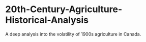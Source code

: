 # 20th-Century-Agriculture-Historical-Analysis
A deep analysis into the volatility of 1900s agriculture in Canada.

